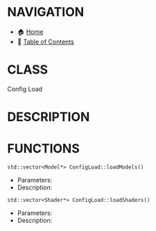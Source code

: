 # NAVIGATION
- 🏠 [Home](../../../README.md)
- 📖 [Table of Contents](../docs_Chapter_0.00_Welcome/doc_Chapter_0.10_Table_of_Contents.md)


# CLASS
Config Load

# DESCRIPTION

# FUNCTIONS
`std::vector<Model*> ConfigLoad::loadModels()`
- Parameters:
- Description: 


`std::vector<Shader*> ConfigLoad::loadShaders()`
- Parameters:
- Description: 